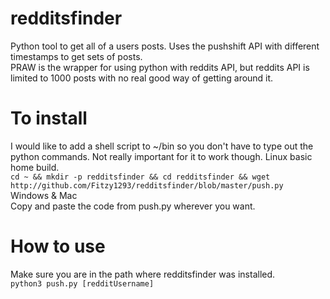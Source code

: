 # redditsfinder
Python tool to get all of a users posts. Uses the pushshift API with different timestamps to get sets of posts. \
PRAW is the wrapper for using python with reddits API, but reddits API is limited to 1000 posts with no real good way of getting around it.

# To install 
I would like to add a shell script to ~/bin so you don't have to type out the python commands.
Not really important for it to work though. 
Linux basic home build.\
`cd ~ && mkdir -p redditsfinder && cd redditsfinder && wget http://github.com/Fitzy1293/redditsfinder/blob/master/push.py`\
Windows & Mac\
Copy and paste the code from push.py wherever you want. 


# How to use
Make sure you are in the path where redditsfinder was installed. \
`python3 push.py [redditUsername]`
